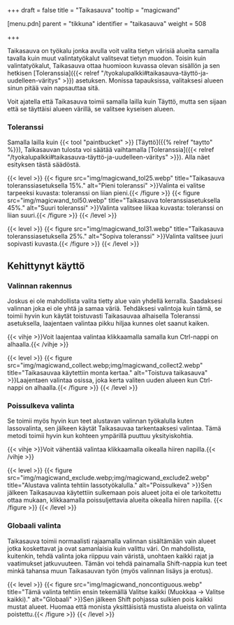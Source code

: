 +++
draft = false
title = "Taikasauva"
tooltip = "magicwand"

[menu.pdn]
    parent = "tikkuna"
    identifier = "taikasauva"
    weight = 508

+++

Taikasauva on työkalu jonka avulla voit valita tietyn värisiä alueita samalla tavalla kuin muut valintatyökalut valitsevat tietyn
muodon. Toisin kuin valintatyökalut, Taikasauva ottaa huomioon kuvassa olevan sisällön ja sen hetkisen
[Toleranssia]({{< relref "/tyokalupalkki#taikasauva-täyttö-ja-uudelleen-väritys" >}}) asetuksen. Monissa tapauksissa,
valitaksesi alueen sinun pitää vain napsauttaa sitä.

Voit ajatella että Taikasauva toimii samalla lailla kuin Täyttö, mutta sen sijaan että se täyttäisi alueen värillä, se valitsee kyseisen alueen.

### Toleranssi

Samalla lailla kuin {{< tool "paintbucket" >}}
[Täyttö]({{% relref "taytto" %}}), Taikasauvan tulosta voi säätää vaihtamalla
[Toleranssia]({{< relref "/tyokalupalkki#taikasauva-täyttö-ja-uudelleen-väritys" >}}). Alla näet esityksen
tästä säädöstä.

{{< level >}}
    {{< figure src="img/magicwand_tol25.webp" title="Taikasauva toleranssiasetuksella 15%." alt="Pieni toleranssi" >}}Valinta ei valitse tarpeeksi kuvasta: toleranssi on liian pieni.{{< /figure >}}
    {{< figure src="img/magicwand_tol50.webp" title="Taikasauva toleranssiasetuksella 45%."  alt="Suuri toleranssi" >}}Valinta valitsee liikaa kuvasta: toleranssi on liian suuri.{{< /figure >}}
{{< /level >}}

{{< level >}}
    {{< figure src="img/magicwand_tol31.webp" title="Taikasauva toleranssiasetuksella 25%." alt="Sopiva toleranssi" >}}Valinta valitsee juuri sopivasti kuvasta.{{< /figure >}}
{{< /level >}}

## Kehittynyt käyttö

### Valinnan rakennus

Joskus ei ole mahdollista valita tietty alue vain yhdellä kerralla. Saadaksesi valinnan joka ei ole yhtä ja samaa väriä. Tehdäksesi
valintoja kuin tämä, se toimii hyvin kun käytät toistuvasti Taikasauvaa alhaisella Toleranssi asetuksella, laajentaen valintaa pikku
hiljaa kunnes olet saanut kaiken.

{{< vihje >}}Voit laajentaa valintaa klikkaamalla samalla kun Ctrl-nappi on alhaalla.{{< /vihje >}}

{{< level >}}
    {{< figure src="img/magicwand_collect.webp;img/magicwand_collect2.webp" title="Taikasauvaa käytettiin monta kertaa." alt="Toistuva taikasauva" >}}Laajentaen valintaa osissa, joka kerta valiten uuden alueen kun Ctrl-nappi on alhaalla.{{< /figure >}}
{{< /level >}}

### Poissulkeva valinta

Se toimii myös hyvin kun teet alustavan valinnan työkalulla kuten lassovalinta, sen jälkeen käytät Taikasauvaa tarkentaaksesi valintaa.
Tämä metodi toimii hyvin kun kohteen ympärillä puuttuu yksityiskohtia.

{{< vihje >}}Voit vähentää valintaa klikkaamalla oikealla hiiren napilla.{{< /vihje >}}

{{< level >}}
    {{< figure src="img/magicwand_exclude.webp;img/magicwand_exclude2.webp" title="Alustava valinta tehtiin lassotyökalulla." alt="Poissulkeva" >}}Sen jälkeen Taikasauvaa käytettiin sulkemaan pois alueet joita ei ole tarkoitettu ottaa mukaan, klikkaamalla poissuljettavia alueita oikealla hiiren napilla.
    {{< /figure >}}
{{< /level >}}

### Globaali valinta

Taikasauva toimii normaalisti rajaamalla valinnan sisältämään vain alueet jotka koskettavat ja ovat samanlaisia kuin valittu väri.
On mahdollista, kuitenkin, tehdä valinta joka riippuu vain väristä, unohtaen kaikki rajat ja vaatimukset jatkuvuuteen. Tämän voi
tehdä painamalla Shift-nappia kun teet minkä tahansa muun Taikasauvan työn (myös valinnan lisäys ja erotus).

{{< level >}}
    {{< figure src="img/magicwand_noncontiguous.webp" title="Tämä valinta tehtiin ensin tekemällä Valitse kaikki (Muokkaa → Valitse kaikki)." alt="Globaali" >}}Sen jälkeen Shift pohjassa sulkien pois kaikki mustat alueet. Huomaa että monista yksittäisistä mustista alueista on valinta poistettu.{{< /figure >}}
{{< /level >}}
